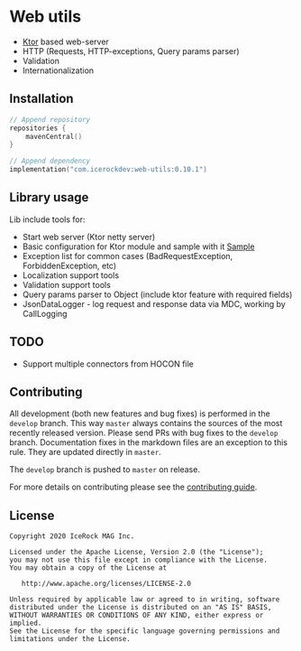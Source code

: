 # Web utils
- [Ktor](https://ktor.io/) based web-server
- HTTP (Requests, HTTP-exceptions, Query params parser)
- Validation
- Internationalization

## Installation
````kotlin
// Append repository
repositories {
    mavenCentral()
}

// Append dependency
implementation("com.icerockdev:web-utils:0.10.1")
````

## Library usage
Lib include tools for:
 - Start web server (Ktor netty server)
 - Basic configuration for Ktor module and sample with it [Sample](./sample/src/main)
 - Exception list for common cases (BadRequestException, ForbiddenException, etc) 
 - Localization support tools
 - Validation support tools
 - Query params parser to Object (include ktor feature with required fields) 
 - JsonDataLogger - log request and response data via MDC, working by CallLogging

## TODO
 - Support multiple connectors from HOCON file
 
## Contributing
All development (both new features and bug fixes) is performed in the `develop` branch. This way `master` always contains the sources of the most recently released version. Please send PRs with bug fixes to the `develop` branch. Documentation fixes in the markdown files are an exception to this rule. They are updated directly in `master`.

The `develop` branch is pushed to `master` on release.

For more details on contributing please see the [contributing guide](CONTRIBUTING.md).

## License
        
    Copyright 2020 IceRock MAG Inc.
    
    Licensed under the Apache License, Version 2.0 (the "License");
    you may not use this file except in compliance with the License.
    You may obtain a copy of the License at
    
       http://www.apache.org/licenses/LICENSE-2.0
    
    Unless required by applicable law or agreed to in writing, software
    distributed under the License is distributed on an "AS IS" BASIS,
    WITHOUT WARRANTIES OR CONDITIONS OF ANY KIND, either express or implied.
    See the License for the specific language governing permissions and
    limitations under the License.
